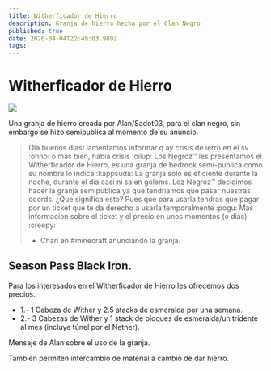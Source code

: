 ```yaml
---
title: Witherficador de Hierro
description: Granja de hierro hecha por el Clan Negro
published: true
date: 2020-04-04T22:49:03.989Z
tags: 
---
```


# Witherficador de Hierro

![](https://cdn.discordapp.com/attachments/556529167529803776/624750257669931039/2019-09-14_22.png)

Una granja de hierro creada por Alan/Sadot03, para el clan negro, sin embargo se hizo semipublica al momento de su anuncio.

> Ola buenos dias! lamentamos informar q ay crisis de ierro en el sv :ohno: o mas bien, habia crisis :oilup:
Los Negroz™ les presentamos el Witherficador de Hierro, es una granja de bedrock semi-publica como su nombre lo indica :kappsuda: 
La granja solo es eficiente durante la noche, durante el dia casi ni salen golems.
Loz Negroz™ decidimos hacer la granja semipublica ya que tendriamos que pasar nuestras coords. ¿Que significa esto? Pues que para usarla tendras que pagar por un ticket que te da derecho a usarla temporalmente :pogu: 
Mas informacion sobre el ticket y el precio en unos momentos (o dias) :creepy: 
> - Chari en #minecraft anunciando la granja.

## Season Pass Black Iron.

Para los interesados en el Witherficador de Hierro les ofrecemos dos precios.

- 1.- 1 Cabeza de Wither y 2.5 stacks de esmeralda por una semana.
- 2.- 3 Cabezas de Wither y 1 stack de bloques de esmeralda/un tridente al mes (incluye túnel por el Nether).

Mensaje de Alan sobre el uso de la granja.

Tambien permiten intercambio de material a cambio de dar hierro.

